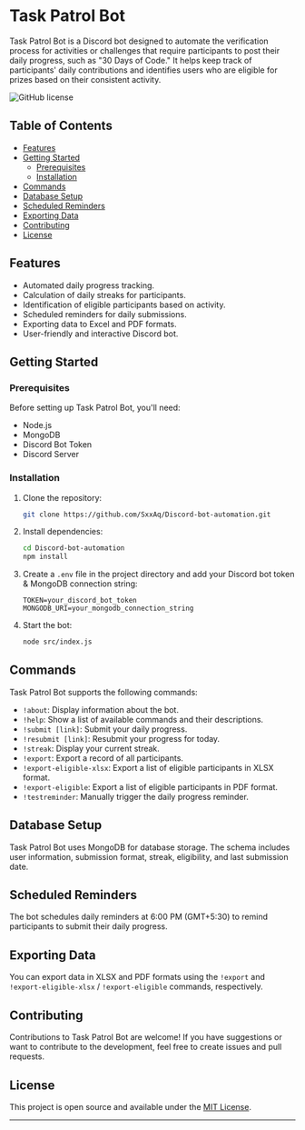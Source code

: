 # Task Patrol Bot

Task Patrol Bot is a Discord bot designed to automate the verification process for activities or challenges that require participants to post their daily progress, such as "30 Days of Code." It helps keep track of participants' daily contributions and identifies users who are eligible for prizes based on their consistent activity.

![GitHub license](https://img.shields.io/badge/license-MIT-blue.svg)

## Table of Contents

- [Features](#features)
- [Getting Started](#getting-started)
  - [Prerequisites](#prerequisites)
  - [Installation](#installation)
- [Commands](#commands)
- [Database Setup](#database-setup)
- [Scheduled Reminders](#scheduled-reminders)
- [Exporting Data](#exporting-data)
- [Contributing](#contributing)
- [License](#license)

## Features

- Automated daily progress tracking.
- Calculation of daily streaks for participants.
- Identification of eligible participants based on activity.
- Scheduled reminders for daily submissions.
- Exporting data to Excel and PDF formats.
- User-friendly and interactive Discord bot.

## Getting Started

### Prerequisites

Before setting up Task Patrol Bot, you'll need:

- Node.js
- MongoDB
- Discord Bot Token
- Discord Server

### Installation

1. Clone the repository:

   ```bash
   git clone https://github.com/SxxAq/Discord-bot-automation.git
   ```

2. Install dependencies:

   ```bash
   cd Discord-bot-automation
   npm install
   ```

3. Create a `.env` file in the project directory and add your Discord bot token & MongoDB connection string:

   ```
   TOKEN=your_discord_bot_token
   MONGODB_URI=your_mongodb_connection_string
   ```

4. Start the bot:
   ```bash
   node src/index.js
   ```

## Commands

Task Patrol Bot supports the following commands:

- `!about`: Display information about the bot.
- `!help`: Show a list of available commands and their descriptions.
- `!submit [link]`: Submit your daily progress.
- `!resubmit [link]`: Resubmit your progress for today.
- `!streak`: Display your current streak.
- `!export`: Export a record of all participants.
- `!export-eligible-xlsx`: Export a list of eligible participants in XLSX format.
- `!export-eligible`: Export a list of eligible participants in PDF format.
- `!testreminder`: Manually trigger the daily progress reminder.

## Database Setup

Task Patrol Bot uses MongoDB for database storage. The schema includes user information, submission format, streak, eligibility, and last submission date.

## Scheduled Reminders

The bot schedules daily reminders at 6:00 PM (GMT+5:30) to remind participants to submit their daily progress.

## Exporting Data

You can export data in XLSX and PDF formats using the `!export` and `!export-eligible-xlsx` / `!export-eligible` commands, respectively.

## Contributing

Contributions to Task Patrol Bot are welcome! If you have suggestions or want to contribute to the development, feel free to create issues and pull requests.

## License

This project is open source and available under the [MIT License](LICENSE).

---
